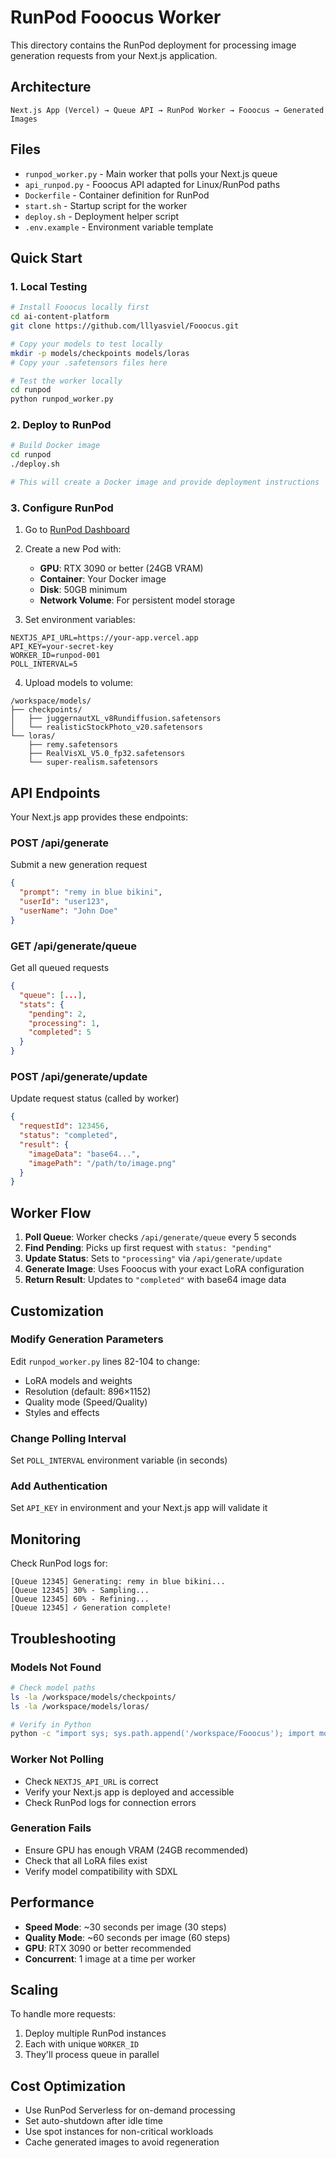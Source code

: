 # RunPod Fooocus Worker

This directory contains the RunPod deployment for processing image generation requests from your Next.js application.

## Architecture

```
Next.js App (Vercel) → Queue API → RunPod Worker → Fooocus → Generated Images
```

## Files

- `runpod_worker.py` - Main worker that polls your Next.js queue
- `api_runpod.py` - Fooocus API adapted for Linux/RunPod paths
- `Dockerfile` - Container definition for RunPod
- `start.sh` - Startup script for the worker
- `deploy.sh` - Deployment helper script
- `.env.example` - Environment variable template

## Quick Start

### 1. Local Testing

```bash
# Install Fooocus locally first
cd ai-content-platform
git clone https://github.com/lllyasviel/Fooocus.git

# Copy your models to test locally
mkdir -p models/checkpoints models/loras
# Copy your .safetensors files here

# Test the worker locally
cd runpod
python runpod_worker.py
```

### 2. Deploy to RunPod

```bash
# Build Docker image
cd runpod
./deploy.sh

# This will create a Docker image and provide deployment instructions
```

### 3. Configure RunPod

1. Go to [RunPod Dashboard](https://runpod.io)
2. Create a new Pod with:
   - **GPU**: RTX 3090 or better (24GB VRAM)
   - **Container**: Your Docker image
   - **Disk**: 50GB minimum
   - **Network Volume**: For persistent model storage

3. Set environment variables:
```env
NEXTJS_API_URL=https://your-app.vercel.app
API_KEY=your-secret-key
WORKER_ID=runpod-001
POLL_INTERVAL=5
```

4. Upload models to volume:
```
/workspace/models/
├── checkpoints/
│   ├── juggernautXL_v8Rundiffusion.safetensors
│   └── realisticStockPhoto_v20.safetensors
└── loras/
    ├── remy.safetensors
    ├── RealVisXL_V5.0_fp32.safetensors
    └── super-realism.safetensors
```

## API Endpoints

Your Next.js app provides these endpoints:

### POST /api/generate
Submit a new generation request
```json
{
  "prompt": "remy in blue bikini",
  "userId": "user123",
  "userName": "John Doe"
}
```

### GET /api/generate/queue
Get all queued requests
```json
{
  "queue": [...],
  "stats": {
    "pending": 2,
    "processing": 1,
    "completed": 5
  }
}
```

### POST /api/generate/update
Update request status (called by worker)
```json
{
  "requestId": 123456,
  "status": "completed",
  "result": {
    "imageData": "base64...",
    "imagePath": "/path/to/image.png"
  }
}
```

## Worker Flow

1. **Poll Queue**: Worker checks `/api/generate/queue` every 5 seconds
2. **Find Pending**: Picks up first request with `status: "pending"`
3. **Update Status**: Sets to `"processing"` via `/api/generate/update`
4. **Generate Image**: Uses Fooocus with your exact LoRA configuration
5. **Return Result**: Updates to `"completed"` with base64 image data

## Customization

### Modify Generation Parameters

Edit `runpod_worker.py` lines 82-104 to change:
- LoRA models and weights
- Resolution (default: 896×1152)
- Quality mode (Speed/Quality)
- Styles and effects

### Change Polling Interval

Set `POLL_INTERVAL` environment variable (in seconds)

### Add Authentication

Set `API_KEY` in environment and your Next.js app will validate it

## Monitoring

Check RunPod logs for:
```
[Queue 12345] Generating: remy in blue bikini...
[Queue 12345] 30% - Sampling...
[Queue 12345] 60% - Refining...
[Queue 12345] ✓ Generation complete!
```

## Troubleshooting

### Models Not Found
```bash
# Check model paths
ls -la /workspace/models/checkpoints/
ls -la /workspace/models/loras/

# Verify in Python
python -c "import sys; sys.path.append('/workspace/Fooocus'); import modules.config; modules.config.update_files(); print(modules.config.model_filenames)"
```

### Worker Not Polling
- Check `NEXTJS_API_URL` is correct
- Verify your Next.js app is deployed and accessible
- Check RunPod logs for connection errors

### Generation Fails
- Ensure GPU has enough VRAM (24GB recommended)
- Check that all LoRA files exist
- Verify model compatibility with SDXL

## Performance

- **Speed Mode**: ~30 seconds per image (30 steps)
- **Quality Mode**: ~60 seconds per image (60 steps)
- **GPU**: RTX 3090 or better recommended
- **Concurrent**: 1 image at a time per worker

## Scaling

To handle more requests:
1. Deploy multiple RunPod instances
2. Each with unique `WORKER_ID`
3. They'll process queue in parallel

## Cost Optimization

- Use RunPod Serverless for on-demand processing
- Set auto-shutdown after idle time
- Use spot instances for non-critical workloads
- Cache generated images to avoid regeneration